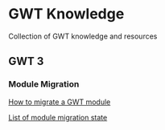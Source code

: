 # GWT Knowledge
Collection of GWT knowledge and resources


## GWT 3

### Module Migration

[How to migrate a GWT module](https://github.com/Vertispan/some-gwt-module)

[List of module migration state](https://docs.google.com/spreadsheets/d/1b1D9fEqRh5lZ8cqMJtYoc_25rfTRvsuJkTtS2vjgi3o/edit#gid=0)
